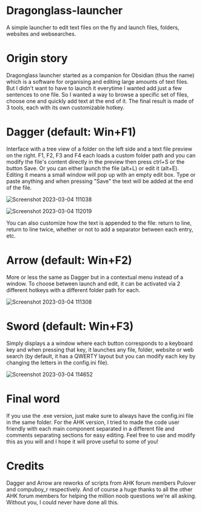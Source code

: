 # Dragonglass-launcher
A simple launcher to edit text files on the fly and launch files, folders, websites and websearches.

# Origin story
Dragonglass launcher started as a companion for Obsidian (thus the name) which is a software for organising and editing large amounts of text files. But I didn't want to have to launch it everytime I wanted add just a few sentences to one file. So I wanted a way to browse a specific set of files, choose one and quickly add text at the end of it. The final result is made of 3 tools, each with its own customizable hotkey.

# Dagger (default: Win+F1)
Interface with a tree view of a folder on the left side and a text file preview on the right. F1, F2, F3 and F4 each loads a custom folder path and you can modify the file's content directly in the preview then press ctrl+S or the button Save. Or you can either launch the file (alt+L) or edit it (alt+E). Editing it means a small window will pop up with an empty edit box. Type or paste anything and when pressing "Save" the text will be added at the end of the file.

![Screenshot 2023-03-04 111038](https://user-images.githubusercontent.com/25079071/222896692-a9ae7ac5-736a-499e-9be9-0b47aab2fada.png)

![Screenshot 2023-03-04 112019](https://user-images.githubusercontent.com/25079071/222896695-e8e6d36c-3000-4fa9-9343-df21a6f06e98.png)

You can also customize how the text is appended to the file: return to line, return to line twice, whether or not to add a separator between each entry, etc.

# Arrow (default: Win+F2)
More or less the same as Dagger but in a contextual menu instead of a window. To choose between launch and edit, it can be activated via 2 different hotkeys with a different folder path for each.

![Screenshot 2023-03-04 111308](https://user-images.githubusercontent.com/25079071/222896671-e47f5a5c-f8a7-4ece-9bf3-eb3179d3943a.png)



# Sword (default: Win+F3)
Simply displays a a window where each button corresponds to a keyboard key and when pressing that key, it launches any file, folder, website or web search (by default, it has a QWERTY layout but you can modify each key by changing the letters in the config.ini file).

![Screenshot 2023-03-04 114652](https://user-images.githubusercontent.com/25079071/222896681-a8620d9b-fe34-457c-a3aa-a451a3ca9796.png)



# Final word
If you use the .exe version, just make sure to always have the config.ini file in the same folder. 
For the AHK version, I tried to made the code user friendly with each main component separated in a different file and comments separating sections for easy editing. Feel free to use and modify this as you will and I hope it will prove useful to some of you!


# Credits
Dagger and Arrow are reworks of scripts from AHK forum members Pulover and compuboy_r respectively. And of course a huge thanks to all the other AHK forum members for helping the million noob questions we're all asking. Without you, I could never have done all this.
